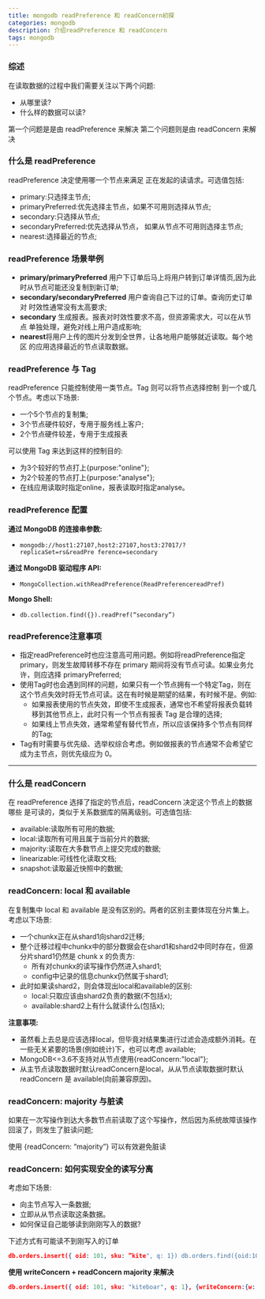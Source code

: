 ```yaml
---
title: mongodb readPreference 和 readConcern初探
categories: mongodb
description: 介绍readPreference 和 readConcern
tags: mongodb                                                          
---
```


### 综述

在读取数据的过程中我们需要关注以下两个问题: 

- 从哪里读?
- 什么样的数据可以读?

第一个问题是是由 readPreference 来解决 第二个问题则是由 readConcern 来解决

### 什么是 readPreference

readPreference 决定使用哪一个节点来满足 正在发起的读请求。可选值包括:

- primary:只选择主节点;
- primaryPreferred:优先选择主节点，如果不可用则选择从节点;
- secondary:只选择从节点;
- secondaryPreferred:优先选择从节点， 如果从节点不可用则选择主节点;
- nearest:选择最近的节点;

### readPreference 场景举例

- **primary/primaryPreferred** 用户下订单后马上将用户转到订单详情页,因为此时从节点可能还没复制到新订单;
- **secondary/secondaryPreferred** 用户查询自己下过的订单。查询历史订单对 时效性通常没有太高要求;
- **secondary** 生成报表。报表对时效性要求不高，但资源需求大，可以在从节点 单独处理，避免对线上用户造成影响;
- **nearest**将用户上传的图片分发到全世界，让各地用户能够就近读取。每个地区 的应用选择最近的节点读取数据。

### readPreference 与 Tag

readPreference 只能控制使用一类节点。Tag 则可以将节点选择控制 到一个或几个节点。考虑以下场景:

- 一个5个节点的复制集;
- 3个节点硬件较好，专用于服务线上客户;
- 2个节点硬件较差，专用于生成报表

可以使用 Tag 来达到这样的控制目的:

- 为3个较好的节点打上{purpose:"online"};
- 为2个较差的节点打上{purpose:"analyse"};
- 在线应用读取时指定online，报表读取时指定analyse。

### readPreference 配置

**通过 MongoDB 的连接串参数:**

-  `mongodb://host1:27107,host2:27107,host3:27017/?replicaSet=rs&readPre ference=secondary`

**通过 MongoDB 驱动程序 API:**

- `MongoCollection.withReadPreference(ReadPreferencereadPref)`

**Mongo Shell:** 

- `db.collection.find({}).readPref(“secondary”)`

### readPreference注意事项

- 指定readPreference时也应注意高可用问题。例如将readPreference指定primary，则发生故障转移不存在 primary 期间将没有节点可读。如果业务允许，则应选择 primaryPreferred;
- 使用Tag时也会遇到同样的问题，如果只有一个节点拥有一个特定Tag，则在这个节点失效时将无节点可读。这在有时候是期望的结果，有时候不是。例如:
  - 如果报表使用的节点失效，即使不生成报表，通常也不希望将报表负载转移到其他节点上，此时只有一个节点有报表 Tag 是合理的选择;
  - 如果线上节点失效，通常希望有替代节点，所以应该保持多个节点有同样的Tag;
- Tag有时需要与优先级、选举权综合考虑。例如做报表的节点通常不会希望它成为主节点，则优先级应为 0。

---

### 什么是 readConcern

在 readPreference 选择了指定的节点后，readConcern 决定这个节点上的数据哪些 是可读的，类似于关系数据库的隔离级别。可选值包括:

- available:读取所有可用的数据;
- local:读取所有可用且属于当前分片的数据;
- majority:读取在大多数节点上提交完成的数据;
- linearizable:可线性化读取文档;
- snapshot:读取最近快照中的数据;

### readConcern: local 和 available

在复制集中 local 和 available 是没有区别的。两者的区别主要体现在分片集上。考虑以下场景: 

- 一个chunkx正在从shard1向shard2迁移;
- 整个迁移过程中chunkx中的部分数据会在shard1和shard2中同时存在，但源分片shard1仍然是 chunk x 的负责方:
  - 所有对chunkx的读写操作仍然进入shard1;
  - config中记录的信息chunkx仍然属于shard1;
- 此时如果读shard2，则会体现出local和available的区别:
  - local:只取应该由shard2负责的数据(不包括x);
  - available:shard2上有什么就读什么(包括x);

**注意事项:**

- 虽然看上去总是应该选择local，但毕竟对结果集进行过滤会造成额外消耗。在一些无关紧要的场景(例如统计)下，也可以考虑 available;
- MongoDB<=3.6不支持对从节点使用{readConcern:"local"};
- 从主节点读取数据时默认readConcern是local，从从节点读取数据时默认 readConcern 是 available(向前兼容原因)。

### readConcern: majority 与脏读

如果在一次写操作到达大多数节点前读取了这个写操作，然后因为系统故障该操作回滚了，则发生了脏读问题;

使用 {readConcern: “majority”} 可以有效避免脏读

### readConcern: 如何实现安全的读写分离

考虑如下场景:

- 向主节点写入一条数据;
- 立即从从节点读取这条数据。
- 如何保证自己能够读到刚刚写入的数据?

下述方式有可能读不到刚写入的订单

```json
db.orders.insert({ oid: 101, sku: ”kite", q: 1}) db.orders.find({oid:101}).readPref("secondary")
```

**使用 writeConcern + readConcern majority 来解决**

```json
db.orders.insert({ oid: 101, sku: "kiteboar", q: 1}, {writeConcern:{w: "majority”}}) db.orders.find({oid:101}).readPref("secondary").readConcern("majority")
```

